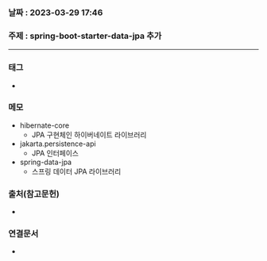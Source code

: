 ### 날짜 : 2023-03-29 17:46
### 주제 : spring-boot-starter-data-jpa 추가
---
### 태그
* 

### 메모
* hibernate-core 
	* JPA 구현체인 하이버네이트 라이브러리 
* jakarta.persistence-api 
	* JPA 인터페이스 
* spring-data-jpa 
	* 스프링 데이터 JPA 라이브러리

### 출처(참고문헌)
-  

### 연결문서
- 